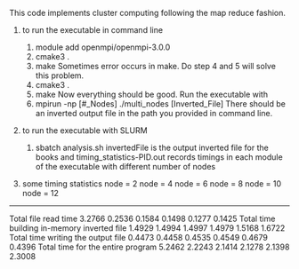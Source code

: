 This code implements cluster computing following the map reduce fashion.


1. to run the executable in command line
    1) module add openmpi/openmpi-3.0.0
    2) cmake3 .
    3) make
    Sometimes error occurs in make. Do step 4 and 5 will solve this problem.
    4) cmake3 .
    5) make
    Now everything should be good. Run the executable with
    6) mpirun -np [#_Nodes] ./multi_nodes [Inverted_File]
    There should be an inverted output file in the path you provided in command line.

2. to run the executable with SLURM
    1) sbatch analysis.sh
    invertedFile is the output inverted file for the books
    and timing_statistics-PID.out records timings in each module of the executable with different number of nodes
        
3. some timing statistics
                                                node = 2      node = 4      node = 6      node = 8      node = 10      node = 12
--------------------------------------------------------------------------------------------------------------------------------------
Total file read time                              3.2766        0.2536      0.1584        0.1498        0.1277          0.1425
Total time building in-memory inverted file       1.4929        1.4994      1.4997        1.4979        1.5168          1.6722
Total time writing the output file                0.4473        0.4458      0.4535        0.4549        0.4679          0.4396
Total time for the entire program                 5.2462        2.2243      2.1414        2.1278        2.1398          2.3008

